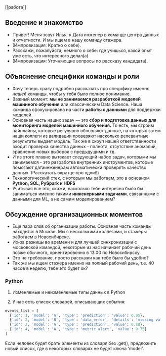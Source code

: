 [[работа]]
## Введение и знакомство
- Привет! Меня зовут Илья, я Дата инженер в команде центра данных и отчетности. И мы ищем в нашу команду стажера.
- (Импровизация: Кратко о себе).
- Расскажи, пожалуйста, немного о себе: где учишься, какой опыт уже есть, что интересного делал(а)
- (Импровизация: Уточняющие вопросы по рассказу кандидата).

## Объяснение специфики команды и роли
- Хочу теперь сразу подробно рассказать про специфику именно _нашей_ команды, чтобы у тебя было полное понимание.
- Важный момент: **мы не занимаемся разработкой моделей машинного обучения** или классическим Data Science. Наша команда сфокусирована на части **работы с данными** для поддержки моделей.
- Основная часть наших задач — это **сбор и подготовка данных для мониторинга моделей машинного обучения.** То есть, мы строим пайплайны, которые регулярно обновляют данные, на которых затем наши коллеги из валидации проверяют насколько релевантные результаты выдает модель. Так же в скоуп нашей ответственности входит проверка качества данных - полнота, отсутствие аномалий, сравнение новых выборок с предыдущими и тд.
- И из этого плавно вытекает следующий набор задач, которыми мы занимаемся - это разработка внутренних инструментов, которые помогают датаинженерам автоматически проверять качество данных. (Рассказать вкратце про лдлиб)
- Технологический стек, с которым мы работаем, это в основном **Python, SQL, PySpark и HDFS**
- Учитывая все это, скажи, насколько тебе интересно было бы заниматься именно такими **инженерными задачами**, связанными с данными для ML, а не самим моделированием?


## Обсуждение организационных моментов
- Еще пара слов об организации работы. Основная часть команды находится в Москве. Мы с несколькими коллегами, и стажеры работаем в Новосибирске.
- Из-за разницы во времени и для лучшей синхронизации с московской командой, некоторые из нас начинает рабочий день позже обычного, ориентировочно в 13:00 по Новосибирску.
- Это не требование, просто расскажи как тебе было бы удобно?
- Так же мы ищем стажера именно на полный рабочий день, т.е. 40 часов в неделю, тебе это будет ок?

### Python
1. Изменяемые и неизменяемые типы данных в Python

2. У нас есть список словарей, описывающих события:
```python
events_list = [
  {'id': 1, 'model': 'A', 'type': 'prediction', 'value': 0.95},
  {'id': 2, 'model': 'B', 'type': 'data_error', 'details': 'missing value'},
  {'id': 3, 'model': 'A', 'type': 'prediction', 'value': 0.88},
  {'id': 4, 'model': 'A', 'type': 'metric_alert', 'value': 0.75}
]
```
Если человек будет брать элементы из словаря без .get(), предложить новый список, где в некоторых словарях не будет ключа 'model'.


